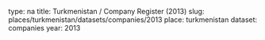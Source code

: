 type: na
title: Turkmenistan / Company Register (2013)
slug: places/turkmenistan/datasets/companies/2013
place: turkmenistan
dataset: companies
year: 2013
